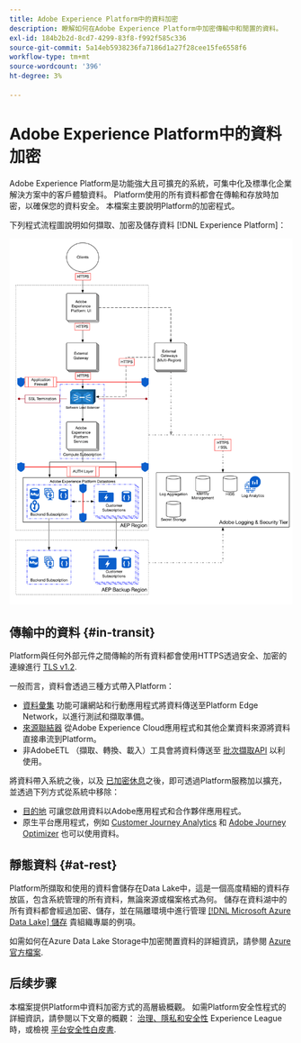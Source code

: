 ```yaml
---
title: Adobe Experience Platform中的資料加密
description: 瞭解如何在Adobe Experience Platform中加密傳輸中和閒置的資料。
exl-id: 184b2b2d-8cd7-4299-83f8-f992f585c336
source-git-commit: 5a14eb5938236fa7186d1a27f28cee15fe6558f6
workflow-type: tm+mt
source-wordcount: '396'
ht-degree: 3%

---
```


# Adobe Experience Platform中的資料加密

Adobe Experience Platform是功能強大且可擴充的系統，可集中化及標準化企業解決方案中的客戶體驗資料。 Platform使用的所有資料都會在傳輸和存放時加密，以確保您的資料安全。 本檔案主要說明Platform的加密程式。

下列程式流程圖說明如何擷取、加密及儲存資料 [!DNL Experience Platform]：

![](../images/governance-privacy-security/encryption/flow.png)

## 傳輸中的資料 {#in-transit}

Platform與任何外部元件之間傳輸的所有資料都會使用HTTPS透過安全、加密的連線進行 [TLS v1.2](https://datatracker.ietf.org/doc/html/rfc5246).

一般而言，資料會透過三種方式帶入Platform：

* [資料彙集](../../collection/home.md) 功能可讓網站和行動應用程式將資料傳送至Platform Edge Network，以進行測試和擷取準備。
* [來源聯結器](../../sources/home.md) 從Adobe Experience Cloud應用程式和其他企業資料來源將資料直接串流到Platform。
* 非AdobeETL （擷取、轉換、載入）工具會將資料傳送至 [批次擷取API](../../ingestion/batch-ingestion/overview.md) 以利使用。

將資料帶入系統之後，以及 [已加密休息](#at-rest)之後，即可透過Platform服務加以擴充，並透過下列方式從系統中移除：

* [目的地](../../destinations/home.md) 可讓您啟用資料以Adobe應用程式和合作夥伴應用程式。
* 原生平台應用程式，例如 [Customer Journey Analytics](https://experienceleague.adobe.com/docs/analytics-platform/using/cja-overview/cja-overview.html?lang=zh-Hans) 和 [Adobe Journey Optimizer](https://experienceleague.adobe.com/docs/journey-optimizer/using/ajo-home.html) 也可以使用資料。

## 靜態資料 {#at-rest}

Platform所擷取和使用的資料會儲存在Data Lake中，這是一個高度精細的資料存放區，包含系統管理的所有資料，無論來源或檔案格式為何。 儲存在資料湖中的所有資料都會經過加密、儲存，並在隔離環境中進行管理 [[!DNL Microsoft Azure Data Lake] 儲存](https://docs.microsoft.com/en-us/azure/storage/blobs/data-lake-storage-introduction) 貴組織專屬的例項。

如需如何在Azure Data Lake Storage中加密閒置資料的詳細資訊，請參閱 [Azure官方檔案](https://learn.microsoft.com/en-us/azure/storage/common/storage-service-encryption).

## 后续步骤

本檔案提供Platform中資料加密方式的高層級概觀。 如需Platform安全性程式的詳細資訊，請參閱以下文章的概觀： [治理、隱私和安全性](./overview.md) Experience League時，或檢視 [平台安全性白皮書](https://www.adobe.com/content/dam/cc/en/security/pdfs/AEP_SecurityOverview.pdf).
